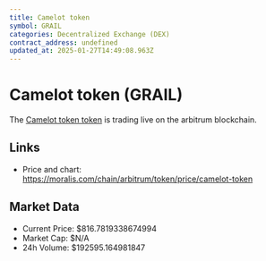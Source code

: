 ```yaml
---
title: Camelot token
symbol: GRAIL
categories: Decentralized Exchange (DEX)
contract_address: undefined
updated_at: 2025-01-27T14:49:08.963Z
---
```


# Camelot token (GRAIL)
The [Camelot token token](https://moralis.com/chain/arbitrum/token/price/camelot-token) is trading live on the arbitrum blockchain.

## Links
- Price and chart: https://moralis.com/chain/arbitrum/token/price/camelot-token

## Market Data
- Current Price: $816.7819338674994
- Market Cap: $N/A
- 24h Volume: $192595.164981847
